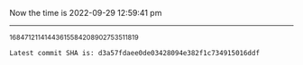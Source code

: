 Now the time is 2022-09-29 12:59:41 pm

---

<small>16847121141443615584208902753511819</small>

```txt
Latest commit SHA is: d3a57fdaee0de03428094e382f1c734915016ddf
```
